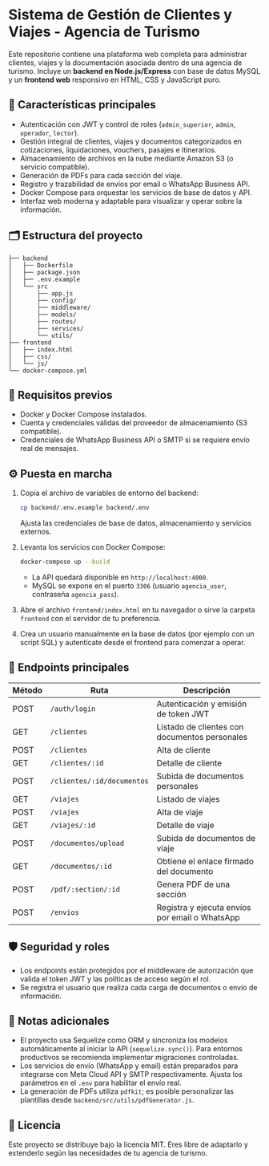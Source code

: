 # Sistema de Gestión de Clientes y Viajes - Agencia de Turismo

Este repositorio contiene una plataforma web completa para administrar clientes, viajes y la documentación asociada dentro de una agencia de turismo. Incluye un **backend en Node.js/Express** con base de datos MySQL y un **frontend web** responsivo en HTML, CSS y JavaScript puro.

## 🚀 Características principales

- Autenticación con JWT y control de roles (`admin_superior`, `admin`, `operador`, `lector`).
- Gestión integral de clientes, viajes y documentos categorizados en cotizaciones, liquidaciones, vouchers, pasajes e itinerarios.
- Almacenamiento de archivos en la nube mediante Amazon S3 (o servicio compatible).
- Generación de PDFs para cada sección del viaje.
- Registro y trazabilidad de envíos por email o WhatsApp Business API.
- Docker Compose para orquestar los servicios de base de datos y API.
- Interfaz web moderna y adaptable para visualizar y operar sobre la información.

## 🗂️ Estructura del proyecto

```
├── backend
│   ├── Dockerfile
│   ├── package.json
│   ├── .env.example
│   └── src
│       ├── app.js
│       ├── config/
│       ├── middleware/
│       ├── models/
│       ├── routes/
│       ├── services/
│       └── utils/
├── frontend
│   ├── index.html
│   ├── css/
│   └── js/
└── docker-compose.yml
```

## 🧰 Requisitos previos

- Docker y Docker Compose instalados.
- Cuenta y credenciales válidas del proveedor de almacenamiento (S3 compatible).
- Credenciales de WhatsApp Business API o SMTP si se requiere envío real de mensajes.

## ⚙️ Puesta en marcha

1. Copia el archivo de variables de entorno del backend:

   ```bash
   cp backend/.env.example backend/.env
   ```

   Ajusta las credenciales de base de datos, almacenamiento y servicios externos.

2. Levanta los servicios con Docker Compose:

   ```bash
   docker-compose up --build
   ```

   - La API quedará disponible en `http://localhost:4000`.
   - MySQL se expone en el puerto `3306` (usuario `agencia_user`, contraseña `agencia_pass`).

3. Abre el archivo `frontend/index.html` en tu navegador o sirve la carpeta `frontend` con el servidor de tu preferencia.

4. Crea un usuario manualmente en la base de datos (por ejemplo con un script SQL) y autentícate desde el frontend para comenzar a operar.

## 🔌 Endpoints principales

| Método | Ruta | Descripción |
|--------|------|-------------|
| POST | `/auth/login` | Autenticación y emisión de token JWT |
| GET | `/clientes` | Listado de clientes con documentos personales |
| POST | `/clientes` | Alta de cliente |
| GET | `/clientes/:id` | Detalle de cliente |
| POST | `/clientes/:id/documentos` | Subida de documentos personales |
| GET | `/viajes` | Listado de viajes |
| POST | `/viajes` | Alta de viaje |
| GET | `/viajes/:id` | Detalle de viaje |
| POST | `/documentos/upload` | Subida de documentos de viaje |
| GET | `/documentos/:id` | Obtiene el enlace firmado del documento |
| POST | `/pdf/:section/:id` | Genera PDF de una sección |
| POST | `/envios` | Registra y ejecuta envíos por email o WhatsApp |

## 🛡️ Seguridad y roles

- Los endpoints están protegidos por el middleware de autorización que valida el token JWT y las políticas de acceso según el rol.
- Se registra el usuario que realiza cada carga de documentos o envío de información.

## 📝 Notas adicionales

- El proyecto usa Sequelize como ORM y sincroniza los modelos automáticamente al iniciar la API (`sequelize.sync()`). Para entornos productivos se recomienda implementar migraciones controladas.
- Los servicios de envío (WhatsApp y email) están preparados para integrarse con Meta Cloud API y SMTP respectivamente. Ajusta los parámetros en el `.env` para habilitar el envío real.
- La generación de PDFs utiliza `pdfkit`; es posible personalizar las plantillas desde `backend/src/utils/pdfGenerator.js`.

## 📄 Licencia

Este proyecto se distribuye bajo la licencia MIT. Eres libre de adaptarlo y extenderlo según las necesidades de tu agencia de turismo.
